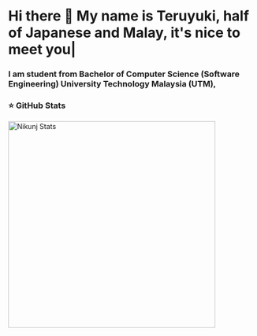 ### <h1 align="left"> Hi there 👋 My name is Teruyuki, half of Japanese and Malay, it's nice to meet you| </h1>

<h3 align="left">I am student from Bachelor of Computer Science (Software Engineering) University Technology Malaysia (UTM), </h3>


 ### ⭐ GitHub Stats

 <p> 
    <img src="https://github-readme-stats.vercel.app/api?username=steruyuki99&count_private=true&show_icons=true&theme=default&line" alt="Nikunj Stats" width="420"/> 
 </p>

<!--
**steruyuki99/steruyuki99** is a ✨ _special_ ✨ repository because its `README.md` (this file) appears on your GitHub profile.

Here are some ideas to get you started:

- 🔭 I’m currently working on ...
- 🌱 I’m currently learning ...
- 👯 I’m looking to collaborate on ...
- 🤔 I’m looking for help with ...
- 💬 Ask me about ...
- 📫 How to reach me: ...
- 😄 Pronouns: ...
- ⚡ Fun fact: ...
-->

